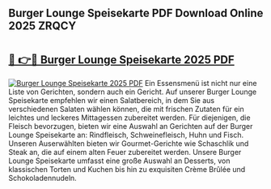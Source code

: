## Burger Lounge Speisekarte PDF Download Online 2025 ZRQCY

# <h2><a href="http://gc83av.nevu.top/?p=Burger+Lounge+Speisekarte">🔗 👉🔴 Burger Lounge Speisekarte 2025 PDF</a></h2>

[![Burger Lounge Speisekarte 2025 PDF](https://i.imgur.com/dBaPXMq.png)](http://gc83av.nevu.top/?p=Burger+Lounge+Speisekarte)
Ein Essensmenü ist nicht nur eine Liste von Gerichten, sondern auch ein Gericht. Auf unserer Burger Lounge Speisekarte empfehlen wir einen Salatbereich, in dem Sie aus verschiedenen Salaten wählen können, die mit frischen Zutaten für ein leichtes und leckeres Mittagessen zubereitet werden. Für diejenigen, die Fleisch bevorzugen, bieten wir eine Auswahl an Gerichten auf der Burger Lounge Speisekarte an: Rindfleisch, Schweinefleisch, Huhn und Fisch. Unseren Auserwählten bieten wir Gourmet-Gerichte wie Schaschlik und Steak an, die auf einem alten Feuer zubereitet werden. Unsere Burger Lounge Speisekarte umfasst eine große Auswahl an Desserts, von klassischen Torten und Kuchen bis hin zu exquisiten Crème Brûlée und Schokoladennudeln.
